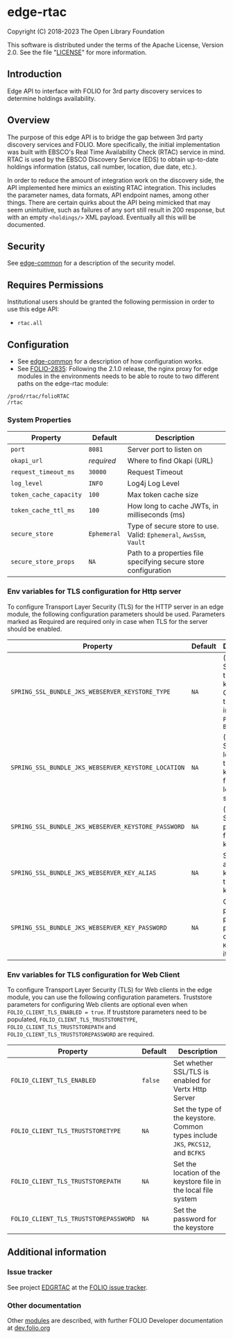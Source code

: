 # edge-rtac

Copyright (C) 2018-2023 The Open Library Foundation

This software is distributed under the terms of the Apache License,
Version 2.0. See the file "[LICENSE](LICENSE)" for more information.

## Introduction

Edge API to interface with FOLIO for 3rd party discovery services to determine holdings availability.

## Overview

The purpose of this edge API is to bridge the gap between 3rd party discovery services and FOLIO.  More specifically, the initial implementation was built with EBSCO's Real Time Availability Check (RTAC) service in mind.  RTAC is used by the EBSCO Discovery Service (EDS) to obtain up-to-date holdings information (status, call number, location, due date, etc.).

In order to reduce the amount of integration work on the discovery side, the API implemented here mimics an existing RTAC integration.  This includes the parameter names, data formats, API endpoint names, among other things.  There are certain quirks about the API being mimicked that may seem unintuitive, such as failures of any sort still result in 200 response, but with an empty `<holdings/>` XML payload.  Eventually all this will be documented.

## Security

See [edge-common](https://github.com/folio-org/edge-common) for a description of the security model.

## Requires Permissions

Institutional users should be granted the following permission in order to use this edge API:
- `rtac.all`

## Configuration

* See [edge-common](https://github.com/folio-org/edge-common) for a description of how configuration works.
* See [FOLIO-2835](https://issues.folio.org/browse/FOLIO-2835): Following the 2.1.0 release, the nginx proxy for edge modules in the environments needs to be able to route to two different paths on the edge-rtac module:
```
/prod/rtac/folioRTAC
/rtac
```

### System Properties

| Property               | Default     | Description                                                         |
|------------------------|-------------|---------------------------------------------------------------------|
| `port`                 | `8081`      | Server port to listen on                                            |
| `okapi_url`            | *required*  | Where to find Okapi (URL)                                           |
| `request_timeout_ms`   | `30000`     | Request Timeout                                                     |
| `log_level`            | `INFO`      | Log4j Log Level                                                     |
| `token_cache_capacity` | `100`       | Max token cache size                                                |
| `token_cache_ttl_ms`   | `100`       | How long to cache JWTs, in milliseconds (ms)                        |
| `secure_store`         | `Ephemeral` | Type of secure store to use.  Valid: `Ephemeral`, `AwsSsm`, `Vault` |
| `secure_store_props`   | `NA`        | Path to a properties file specifying secure store configuration     |

### Env variables for TLS configuration for Http server

To configure Transport Layer Security (TLS) for the HTTP server in an edge module, the following configuration parameters should be used.
Parameters marked as Required are required only in case when TLS for the server should be enabled.

| Property                                            | Default          | Description                                                                                 |
|-----------------------------------------------------|------------------|---------------------------------------------------------------------------------------------|
| `SPRING_SSL_BUNDLE_JKS_WEBSERVER_KEYSTORE_TYPE`     | `NA`             | (Required). Set the type of the keystore. Common types include `JKS`, `PKCS12`, and `BCFKS` |
| `SPRING_SSL_BUNDLE_JKS_WEBSERVER_KEYSTORE_LOCATION` | `NA`             | (Required). Set the location of the keystore file in the local file system                  |
| `SPRING_SSL_BUNDLE_JKS_WEBSERVER_KEYSTORE_PASSWORD` | `NA`             | (Required). Set the password for the keystore                                               |
| `SPRING_SSL_BUNDLE_JKS_WEBSERVER_KEY_ALIAS`         | `NA`             | Set the alias of the key within the keystore.                                               |
| `SPRING_SSL_BUNDLE_JKS_WEBSERVER_KEY_PASSWORD`      | `NA`             | Optional param that points to a password of `KEY_ALIAS` if it protected                     |

### Env variables for TLS configuration for Web Client

To configure Transport Layer Security (TLS) for Web clients in the edge module, you can use the following configuration parameters.
Truststore parameters for configuring Web clients are optional even when `FOLIO_CLIENT_TLS_ENABLED = true`.
If truststore parameters need to be populated, `FOLIO_CLIENT_TLS_TRUSTSTORETYPE`, `FOLIO_CLIENT_TLS_TRUSTSTOREPATH` and `FOLIO_CLIENT_TLS_TRUSTSTOREPASSWORD` are required.

| Property                                | Default           | Description                                                                      |
|-----------------------------------------|-------------------|----------------------------------------------------------------------------------|
| `FOLIO_CLIENT_TLS_ENABLED`              | `false`           | Set whether SSL/TLS is enabled for Vertx Http Server                             |
| `FOLIO_CLIENT_TLS_TRUSTSTORETYPE`       | `NA`              | Set the type of the keystore. Common types include `JKS`, `PKCS12`, and `BCFKS`  |
| `FOLIO_CLIENT_TLS_TRUSTSTOREPATH`       | `NA`              | Set the location of the keystore file in the local file system                   |
| `FOLIO_CLIENT_TLS_TRUSTSTOREPASSWORD`   | `NA`              | Set the password for the keystore                                                |


## Additional information

### Issue tracker

See project [EDGRTAC](https://issues.folio.org/browse/EDGRTAC)
at the [FOLIO issue tracker](https://dev.folio.org/guidelines/issue-tracker).

### Other documentation

Other [modules](https://dev.folio.org/source-code/#server-side) are described,
with further FOLIO Developer documentation at [dev.folio.org](https://dev.folio.org/)

